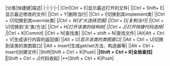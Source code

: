 |分类|快捷键|描述|
|-|-|-|-|
|Ctrl|Ctrl + E|显示最近打开的文件|
||Ctrl + Shift+ E|显示最近修改的文件|
||Ctrl +  Y|删除当行|
||Ctrl + I|切换到其implement类|
||Ctrl + O|切换到其override类|
|*|Ctrl + W|扩大选择范围|
||Ctrl + D|复制当行|
|*|Ctrl + U|切换到‘夫’类/方法|
|*|Ctrl + H|打开该类的结构树|
||Ctrl + J|打开快捷代码选择|
|*|Ctrl + K|Commit|
||Ctrl + N|查找类|
||Ctrl + shift + N|查找文件|
|Alt|Alt + Ctrl + V|生成该行内容的返回值|
|*|Alt + U|显示该类的类图窗口|
|*|Alt + Ctrl + U|切换到该类的类图窗口|
||Alt + insert|生成get/set方法、构造器等|
||Alt + Ctrl + insert|创建文件|
|Shift|Shift + Ctrl + K|Push|
|**|Shift + Ctrl + R|全局查找|
|**|Shift + Ctrl + J|代码收起|
|**|Shift + Ctrl + K|Push|


